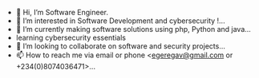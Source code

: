 - 👋 Hi, I’m Software Engineer.
- 👀 I’m interested in Software Development and cybersecurity !...
- 🌱 I’m currently making software solutions using php, Python and java...
- learning cybersecurity essentials
- 💞️ I’m looking to collaborate on software and security projects...
- 📫 How to reach me via email or phone <egeregav@gmail.com    or +234(0)8074036471>...

<!---
valexdevelopers/valexdevelopers is a ✨ special ✨ repository because its `README.md` (this file) appears on your GitHub profile.
You can click the Preview link to take a look at your changes.
--->
